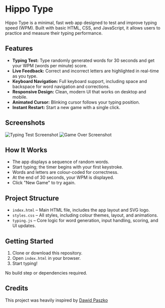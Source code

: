 # Hippo Type

Hippo Type is a minimal, fast web app designed to test and improve typing speed (WPM). Built with basic HTML, CSS, and JavaScript, it allows users to practice and measure their typing performance.

## Features
- **Typing Test:** Type randomly generated words for 30 seconds and get your WPM (words per minute) score.
- **Live Feedback:** Correct and incorrect letters are highlighted in real-time as you type.
- **Keyboard Navigation:** Full keyboard support, including space and backspace for word navigation and corrections.
- **Responsive Design:** Clean, modern UI that works on desktop and mobile.
- **Animated Cursor:** Blinking cursor follows your typing position.
- **Instant Restart:** Start a new game with a single click.

## Screenshots
![Typing Test Screenshot](https://github.com/user-attachments/assets/7892e40c-3752-4a9c-9153-14b11c2fb0db)
![Game Over Screenshot](https://github.com/user-attachments/assets/3636ffce-f029-4755-bf1f-20ff166f0e87)


## How It Works
- The app displays a sequence of random words.
- Start typing; the timer begins with your first keystroke.
- Words and letters are colour-coded for correctness.
- At the end of 30 seconds, your WPM is displayed.
- Click "New Game" to try again.

## Project Structure
- `index.html` – Main HTML file, includes the app layout and SVG logo.
- `styles.css` – All styles, including colour themes, layout, and animations.
- `typing.js` – Core logic for word generation, input handling, scoring, and UI updates.

## Getting Started
1. Clone or download this repository.
2. Open `index.html` in your browser.
3. Start typing!

No build step or dependencies required.

## Credits
This project was heavily inspired by [Dawid Paszko](https://github.com/dejwid)
